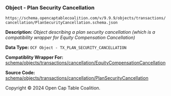 ### Object - Plan Security Cancellation

`https://schema.opencaptablecoalition.com/v/9.9.9/objects/transactions/cancellation/PlanSecurityCancellation.schema.json`

  **Description:** _Object describing a plan security cancellation (which is a compatibility wrapper for Equity Compensation Cancellation)_

  **Data Type:** `OCF Object - TX_PLAN_SECURITY_CANCELLATION`

  **Compatiblity Wrapper For:** [schema/objects/transactions/cancellation/EquityCompensationCancellation](./EquityCompensationCancellation.md)

  **Source Code:** [schema/objects/transactions/cancellation/PlanSecurityCancellation](../../../../../../schema/objects/transactions/cancellation/PlanSecurityCancellation.schema.json)

Copyright © 2024 Open Cap Table Coalition.
